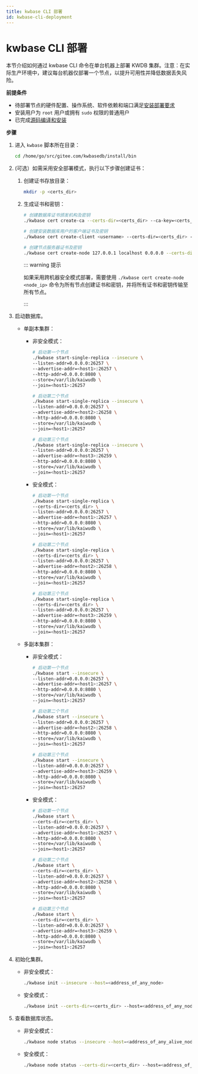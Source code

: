```yaml
---
title: kwbase CLI 部署
id: kwbase-cli-deployment
---
```


# kwbase CLI 部署

本节介绍如何通过 kwbase CLI 命令在单台机器上部署 KWDB 集群。注意：在实际生产环境中，建议每台机器仅部署一个节点，以提升可用性并降低数据丢失风险。

**前提条件**

- 待部署节点的硬件配置、操作系统、软件依赖和端口满足[安装部署要求](../prepare/before-deploy-bare-metal.md)
- 安装用户为 `root` 用户或拥有 `sudo` 权限的普通用户
- 已完成[源码编译和安装](https://gitee.com/kwdb/kwdb#%E7%BC%96%E8%AF%91%E5%92%8C%E5%AE%89%E8%A3%85)

**步骤**

1. 进入 `kwbase` 脚本所在目录：

   ```bash
   cd /home/go/src/gitee.com/kwbasedb/install/bin
   ```

2. (可选）如需采用安全部署模式，执行以下步骤创建证书：

    1. 创建证书存放目录：

        ```bash
        mkdir -p <certs_dir>
        ```

    2. 生成证书和密钥：

        ```bash
        # 创建数据库证书颁发机构及密钥
        ./kwbase cert create-ca --certs-dir=<certs_dir> --ca-key=<certs_dir>/ca.key
        
        # 创建安装数据库用户的客户端证书及密钥
        ./kwbase cert create-client <username> --certs-dir=<certs_dir> --ca-key=<certs_dir>/ca.key
        
        # 创建节点服务器证书及密钥
        ./kwbase cert create-node 127.0.0.1 localhost 0.0.0.0 --certs-dir=<certs_dir> --ca-key=<certs_dir>/ca.key
        ```

        ::: warning 提示

        如果采用跨机器安全模式部署，需要使用 `./kwbase cert create-node <node_ip>` 命令为所有节点创建证书和密钥，并将所有证书和密钥传输至所有节点。

        :::

3. 启动数据库。

    - 单副本集群：

        - 非安全模式：

            ```bash
            # 启动第一个节点
            ./kwbase start-single-replica --insecure \
            --listen-addr=0.0.0.0:26257 \
            --advertise-addr=<host1>:26257 \
            --http-addr=0.0.0.0:8080 \
            --store=/var/lib/kaiwudb \
            --join=<host1>:26257

            # 启动第二个节点
            ./kwbase start-single-replica --insecure \
            --listen-addr=0.0.0.0:26257 \
            --advertise-addr=<host2>:26258 \
            --http-addr=0.0.0.0:8080 \
            --store=/var/lib/kaiwudb \
            --join=<host1>:26257

            # 启动第三个节点
            ./kwbase start-single-replica --insecure \
            --listen-addr=0.0.0.0:26257 \
            --advertise-addr=<host3>:26259 \
            --http-addr=0.0.0.0:8080 \
            --store=/var/lib/kaiwudb \
            --join=<host1>:26257
            ```

        - 安全模式：

            ```bash
            # 启动第一个节点
            ./kwbase start-single-replica \
            --certs-dir=<certs_dir> \
            --listen-addr=0.0.0.0:26257 \
            --advertise-addr=<host1>:26257 \
            --http-addr=0.0.0.0:8080 \
            --store=/var/lib/kaiwudb \
            --join=<host1>:26257

            # 启动第二个节点
            ./kwbase start-single-replica \
            --certs-dir=<certs_dir> \
            --listen-addr=0.0.0.0:26257 \
            --advertise-addr=<host2>:26258 \
            --http-addr=0.0.0.0:8080 \
            --store=/var/lib/kaiwudb \
            --join=<host1>:26257

            # 启动第三个节点
            ./kwbase start-single-replica \
            --certs-dir=<certs_dir> \
            --listen-addr=0.0.0.0:26257 \
            --advertise-addr=<host3>:26259 \
            --http-addr=0.0.0.0:8080 \
            --store=/var/lib/kaiwudb \
            --join=<host1>:26257
            ```

    - 多副本集群：

        - 非安全模式：

            ```bash
            # 启动第一个节点
            ./kwbase start --insecure \
            --listen-addr=0.0.0.0:26257 \
            --advertise-addr=<host1>:26257 \
            --http-addr=0.0.0.0:8080 \
            --store=/var/lib/kaiwudb \
            --join=<host1>:26257

            # 启动第二个节点
            ./kwbase start --insecure \
            --listen-addr=0.0.0.0:26257 \
            --advertise-addr=<host2>:26258 \
            --http-addr=0.0.0.0:8080 \
            --store=/var/lib/kaiwudb \
            --join=<host1>:26257

            # 启动第三个节点
            ./kwbase start --insecure \
            --listen-addr=0.0.0.0:26257 \
            --advertise-addr=<host3>:26259 \
            --http-addr=0.0.0.0:8080 \
            --store=/var/lib/kaiwudb \
            --join=<host1>:26257
            ```

        - 安全模式：

            ```bash
            # 启动第一个节点
            ./kwbase start \
            --certs-dir=<certs_dir> \
            --listen-addr=0.0.0.0:26257 \
            --advertise-addr=<host1>:26257 \
            --http-addr=0.0.0.0:8080 \
            --store=/var/lib/kaiwudb \
            --join=<host1>:26257

            # 启动第二个节点
            ./kwbase start \
            --certs-dir=<certs_dir> \
            --listen-addr=0.0.0.0:26257 \
            --advertise-addr=<host2>:26258 \
            --http-addr=0.0.0.0:8080 \
            --store=/var/lib/kaiwudb \
            --join=<host1>:26257

            # 启动第三个节点
            ./kwbase start \
            --certs-dir=<certs_dir> \
            --listen-addr=0.0.0.0:26257 \
            --advertise-addr=<host3>:26259 \
            --http-addr=0.0.0.0:8080 \
            --store=/var/lib/kaiwudb \
            --join=<host1>:26257
            ```

4. 初始化集群。

    - 非安全模式：

        ```bash
        ./kwbase init --insecure --host=<address_of_any_node>
        ```

    - 安全模式：

        ```bash
        ./kwbase init --certs-dir=<certs_dir> --host=<address_of_any_node>
        ```

5. 查看数据库状态。

    - 非安全模式：

        ```bash
        ./kwbase node status --insecure --host=<address_of_any_alive_node>
        ```

    - 安全模式：

        ```bash
        ./kwbase node status --certs-dir=<certs_dir> --host=<address_of_any_alive_node>
        ```